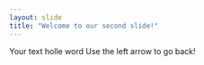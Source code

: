 ```yaml
---
layout: slide
title: "Welcome to our second slide!"
---
```

Your text holle word
Use the left arrow to go back!
